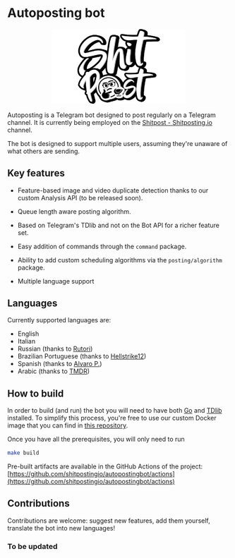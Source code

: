 # Autoposting bot

<p align="center"> 
   <img src="shitpost.png" width="60%">
</p>

Autoposting is a Telegram bot designed to post regularly on a Telegram channel. It is currently being employed on the [Shitpost - Shitposting.io](https://t.me/shitpost) channel.

The bot is designed to support multiple users, assuming they're unaware of what others are sending.

## Key features

- Feature-based image and video duplicate detection thanks to our custom Analysis API (to be released soon).

- Queue length aware posting algorithm.

- Based on Telegram's TDlib and not on the Bot API for a richer feature set.

- Easy addition of commands through the `command` package.

- Ability to add custom scheduling algorithms via the `posting/algorithm` package.

- Multiple language support

## Languages

Currently supported languages are:

- English
- Italian
- Russian (thanks to [Rutori](https://github.com/Rutori))
- Brazilian Portuguese (thanks to [Hellstrike12](https://github.com/hellstrike12))
- Spanish (thanks to [Alvaro P.](https://t.me/Tag_if_magic_stones_dont_drop))
- Arabic (thanks to [TMDR](https://github.com/TMDR))

## How to build

In order to build (and run) the bot you will need to have both [Go](https://golang.org/dl/) and [TDlib](https://tdlib.github.io/td/build.html) installed. To simplify this process, you're free to use our custom Docker image that you can find in [this repository](https://github.com/shitpostingio/golang).

Once you have all the prerequisites, you will only need to run

```bash
make build
```

Pre-built artifacts are available in the GitHub Actions of the project: [https://github.com/shitpostingio/autopostingbot/actions](https://github.com/shitpostingio/autopostingbot/actions)

## Contributions

Contributions are welcome: suggest new features, add them yourself, translate the bot into new languages!

### To be updated

